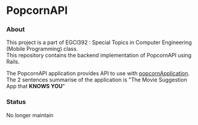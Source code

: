 # PopcornAPI

### About
This project is a part of EGCI392 : Special Topics in Computer Engineering (Mobile Programming) class.  
This repository contains the backend implementation of PopcornAPI using Rails.

The PopcornAPI application provides API to use with [popcornApplication](https://github.com/tappasarn/popcornApplication).  
The 2 sentences summarise of the application is "The Movie Suggestion App that **KNOWS YOU**"

### Status
No longer maintain

